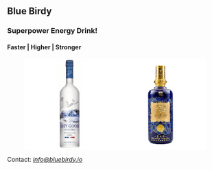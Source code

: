 ## **Blue Birdy**
### Superpower Energy Drink!
#### Faster | Higher | Stronger


<figure style="display:flex">
<img style="max-width:50%" src="./images/drink.jpeg" 
     onclick="alert('Cheers!')"
     onmouseover="this.src='./images/drink_hover.jpeg';"
     onmouseout="this.src='./images/drink.jpeg';">
<img style="max-width:50%" src="./images/drink2.jpeg" 
     onclick="alert('Cheers!')"
     onmouseover="this.src='./images/drink2_hover.jpeg';"
     onmouseout="this.src='./images/drink2.jpeg';">
</figure>

Contact: *info@bluebirdy.io*
